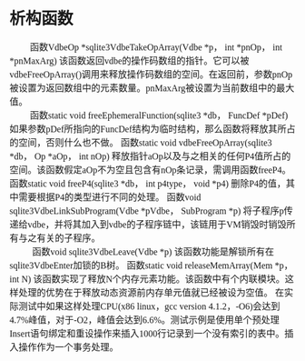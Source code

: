 # 析构函数
<font face="微软雅黑" size="3px">

&nbsp;&nbsp;&nbsp;&nbsp;&nbsp;&nbsp;&nbsp;&nbsp;&nbsp;函数VdbeOp *sqlite3VdbeTakeOpArray(Vdbe *p， int *pnOp， int *pnMaxArg)
该函数返回vdbe的操作码数组的指针。它可以被vdbeFreeOpArray()调用来释放操作码数组的空间。在返回前，参数pnOp被设置为返回数组中的元素数量。pnMaxArg被设置为当前数组中的最大值。<br>
&nbsp;&nbsp;&nbsp;&nbsp;&nbsp;&nbsp;&nbsp;&nbsp;&nbsp;函数static void freeEphemeralFunction(sqlite3 *db， FuncDef *pDef)
如果参数pDef所指向的FuncDef结构为临时结构，那么函数将释放其所占的空间，否则什么也不做。
函数static void vdbeFreeOpArray(sqlite3 *db， Op *aOp， int nOp)
释放指针aOp以及与之相关的任何P4值所占的空间。该函数假定aOp不为空且包含有nOp条记录，需调用函数freeP4。
函数static void freeP4(sqlite3 *db， int p4type， void *p4)
删除P4的值，其中需要根据P4的类型进行不同的处理。
函数void sqlite3VdbeLinkSubProgram(Vdbe *pVdbe， SubProgram *p)
将子程序p传递给vdbe，并将其加入到vdbe的子程序链中，该链用于VM销毁时销毁所有与之有关的子程序。<br>
&nbsp;&nbsp;&nbsp;&nbsp;&nbsp;&nbsp;&nbsp;&nbsp;&nbsp;
函数void sqlite3VdbeLeave(Vdbe *p)
该函数功能是解锁所有在sqlite3VdbeEnter加锁的B树。
函数static void releaseMemArray(Mem *p， int N)
该函数实现了释放N个内存元素功能。该函数中有个内联模块。这样处理的优势在于释放动态资源前内存单元值就已经被设为空值。
在实际测试中如果这样处理CPU(x86 linux，gcc version 4.1.2，-O6)会达到4.7%峰值，对于-O2，峰值会达到6.6%。测试示例是使用单个预处理Insert语句绑定和重设操作来插入1000行记录到一个没有索引的表中。插入操作作为一个事务处理。
